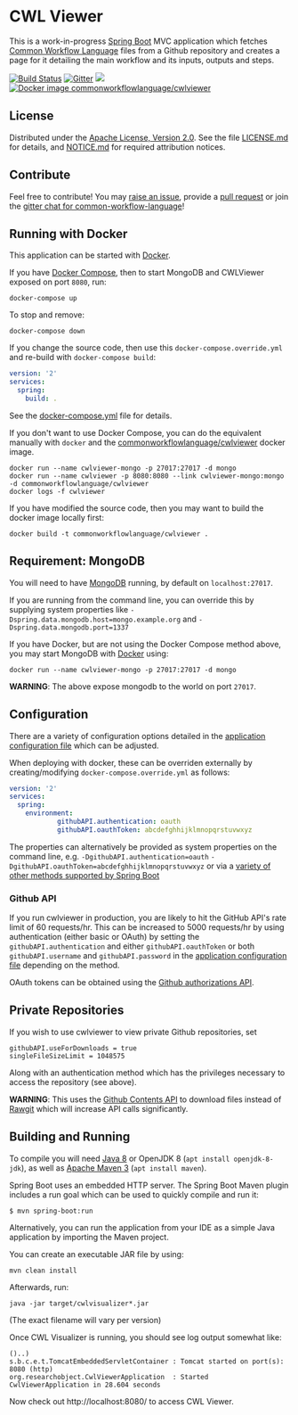 # CWL Viewer

This is a work-in-progress [Spring Boot](http://projects.spring.io/spring-boot/) MVC application which fetches [Common Workflow Language](http://www.commonwl.org/) files from a Github repository and creates a page for it detailing the main workflow and its inputs, outputs and steps.

[![Build Status](https://travis-ci.org/common-workflow-language/cwlviewer.svg?branch=master)](https://travis-ci.org/common-workflow-language/cwlviewer) [![Gitter](https://img.shields.io/gitter/room/gitterHQ/gitter.svg)](https://gitter.im/common-workflow-language/common-workflow-language?utm_source=badge&utm_medium=badge&utm_campaign=pr-badge&utm_content=badge) [![](https://images.microbadger.com/badges/image/commonworkflowlanguage/cwlviewer.svg)](https://microbadger.com/images/commonworkflowlanguage/cwlviewer "MicroBadger commonworkflowlanguage/cwlviewer") [![Docker image commonworkflowlanguage/cwlviewer](https://images.microbadger.com/badges/version/commonworkflowlanguage/cwlviewer.svg)](https://hub.docker.com/r/commonworkflowlanguage/cwlviewer/ "Docker Hub commonworkflowlanguage/cwlviewer")



## License

Distributed under the [Apache License, Version 2.0](http://www.apache.org/licenses/LICENSE-2.0).
See the file [LICENSE.md](LICENSE.md) for details, and
[NOTICE.md](NOTICE.md) for required attribution notices.

## Contribute

Feel free to contribute! You may [raise an issue](https://github.com/common-workflow-language/cwlviewer/issues),
provide a [pull request](https://github.com/common-workflow-language/cwlviewer/pulls)
or join the [gitter chat for common-workflow-language](https://gitter.im/common-workflow-language/common-workflow-language)!


## Running with Docker

This application can be started with [Docker](https://www.docker.com/).

If you have [Docker Compose](https://docs.docker.com/compose/install/), then to start
MongoDB and CWLViewer exposed on port `8080`, run:

    docker-compose up

To stop and remove:

    docker-compose down

If you change the source code, then use this `docker-compose.override.yml` and 
re-build with `docker-compose build`:

```yaml
version: '2'
services:
  spring:
    build: .
```


See the [docker-compose.yml](docker-compose.yml) file for details.

If you don't want to use Docker Compose, you can do the equivalent manually with `docker`
and the [commonworkflowlanguage/cwlviewer](https://hub.docker.com/r/commonworkflowlanguage/cwlviewer/builds/) docker image.

    docker run --name cwlviewer-mongo -p 27017:27017 -d mongo
    docker run --name cwlviewer -p 8080:8080 --link cwlviewer-mongo:mongo -d commonworkflowlanguage/cwlviewer
    docker logs -f cwlviewer

If you have modified the source code, then you may want to build the docker image locally first:

    docker build -t commonworkflowlanguage/cwlviewer .


## Requirement: MongoDB

You will need to have [MongoDB](https://www.mongodb.com/) running,
by default on `localhost:27017`.

If you are running from the command line, you can override this by supplying
system properties like `-Dspring.data.mongodb.host=mongo.example.org` and
`-Dspring.data.mongodb.port=1337`

If you have Docker, but are not using the Docker Compose method above,
you may start MongoDB with [Docker](https://www.docker.com/) using:

    docker run --name cwlviewer-mongo -p 27017:27017 -d mongo

**WARNING**: The above expose mongodb to the world on port `27017`.

## Configuration

There are a variety of configuration options detailed in the [application configuration file](https://github.com/common-workflow-language/cwlviewer/blob/master/src/main/resources/application.properties) which can be adjusted.

When deploying with docker, these can be overriden externally by creating/modifying `docker-compose.override.yml` as follows:

```yaml
version: '2'
services:
  spring:
    environment:
            githubAPI.authentication: oauth
            githubAPI.oauthToken: abcdefghhijklmnopqrstuvwxyz
```

The properties can alternatively be provided as system properties on the
command line, e.g. `-DgithubAPI.authentication=oauth`
`-DgithubAPI.oauthToken=abcdefghhijklmnopqrstuvwxyz` or via a [variety of other methods supported by Spring Boot](https://docs.spring.io/spring-boot/docs/current/reference/html/boot-features-external-config.html)

### Github API

If you run cwlviewer in production, you are likely to hit the GitHub API's rate limit of 60 requests/hr. This can be increased to 5000 requests/hr by using authentication (either basic or OAuth) by setting the `githubAPI.authentication` and either `githubAPI.oauthToken` or both `githubAPI.username` and `githubAPI.password` in the [application configuration file](https://github.com/common-workflow-language/cwlviewer/blob/master/src/main/resources/application.properties) depending on the method.

OAuth tokens can be obtained using the [Github authorizations API](https://developer.github.com/v3/oauth_authorizations/).

## Private Repositories

If you wish to use cwlviewer to view private Github repositories, set

```
githubAPI.useForDownloads = true
singleFileSizeLimit = 1048575
```

Along with an authentication method which has the privileges necessary to access the repository (see above).

**WARNING**: This uses the [Github Contents API](https://developer.github.com/v3/repos/contents/) to download files instead of [Rawgit](https://rawgit.com/) which will increase API calls significantly.

## Building and Running

To compile you will need [Java 8](http://www.oracle.com/technetwork/java/javase/downloads/index.html) or OpenJDK 8 (`apt install openjdk-8-jdk`),
as well as [Apache Maven 3](https://maven.apache.org/download.cgi) (`apt install maven`).

Spring Boot uses an embedded HTTP server. The Spring Boot Maven plugin includes a run goal which can be used to quickly compile and run it:

```
$ mvn spring-boot:run
```


Alternatively, you can run the application from your IDE as a simple Java application by importing the Maven project.

You can create an executable JAR file by using:

    mvn clean install

Afterwards, run:

    java -jar target/cwlvisualizer*.jar

(The exact filename will vary per version)

Once CWL Visualizer is running, you should see log output somewhat like:

```
()..)
s.b.c.e.t.TomcatEmbeddedServletContainer : Tomcat started on port(s): 8080 (http)
org.researchobject.CwlViewerApplication  : Started CwlViewerApplication in 28.604 seconds
```

Now check out http://localhost:8080/ to access CWL Viewer.
